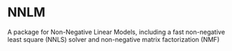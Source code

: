 # NNLM
A package for Non-Negative Linear Models, including a fast non-negative least square (NNLS) solver and non-negative matrix factorization (NMF)
